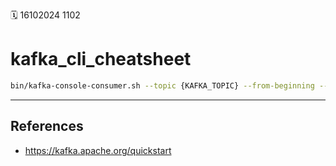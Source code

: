 🗓️ 16102024 1102

# kafka_cli_cheatsheet

```bash
bin/kafka-console-consumer.sh --topic {KAFKA_TOPIC} --from-beginning --bootstrap-server kafka:9092
```

---

## References
- https://kafka.apache.org/quickstart